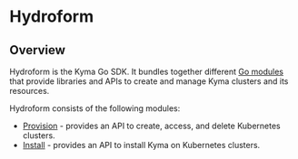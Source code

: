 # Hydroform

## Overview

Hydroform is the Kyma Go SDK. It bundles together different [Go modules](https://golang.org/ref/mod) that provide libraries and APIs to create and manage Kyma clusters and its resources.

Hydroform consists of the following modules:

- [Provision](./provision) - provides an API to create, access, and delete Kubernetes clusters.
- [Install](./install) - provides an API to install Kyma on Kubernetes clusters.